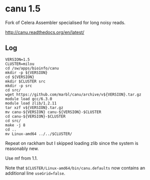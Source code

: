 canu 1.5
========

Fork of Celera Assembler specialised for long noisy reads.

<http://canu.readthedocs.org/en/latest/>

Log
---

    VERSION=1.5
    CLUSTER=milou
    cd /sw/apps/bioinfo/canu
    mkdir -p ${VERSION}
    cd ${VERSION}
    mkdir $CLUSTER src
    mkdir -p src
    cd src/
    wget https://github.com/marbl/canu/archive/v${VERSION}.tar.gz
    module load gcc/6.3.0
    module load zlib/1.2.11
    tar xzf v${VERSION}.tar.gz 
    mv canu-${VERSION} canu-${VERSION}-$CLUSTER
    cd canu-${VERSION}-$CLUSTER
    cd src/
    make -j 8
    cd ..
    mv Linux-amd64 ../../$CLUSTER/

Repeat on rackham but I skipped loading zlib since the system is reasonably new.

Use mf from 1.1.

Note that `$CLUSTER/Linux-amd64/bin/canu.defaults` now contains an additional line `useGrid=false`.

